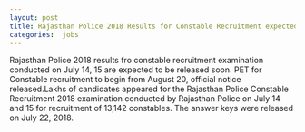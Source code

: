 ```yaml
---
layout: post
title: Rajasthan Police 2018 Results for Constable Recruitment expected soon on police.rajasthan.gov.in
categories:  jobs
---
```


 Rajasthan Police 2018 results fro constable recruitment examination conducted on July 14, 15 are expected to be released soon. PET for Constable recruitment to begin from August 20, official notice released.Lakhs of candidates appeared for the Rajasthan Police Constable Recruitment 2018 examination conducted by Rajasthan Police on July 14 and 15 for recruitment of 13,142 constables. The answer keys were released on July 22, 2018.